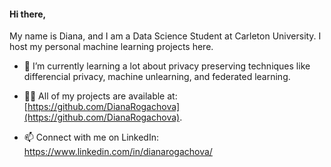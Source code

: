 #### Hi there, 
My name is Diana, and I am a Data Science Student at Carleton University. I host my personal machine learning projects here.

- 🌱 I’m currently learning a lot about privacy preserving techniques like differencial privacy, machine unlearning, and federated learning.   

- 👨‍💻 All of my projects are available at: [https://github.com/DianaRogachova](https://github.com/DianaRogachova).

- 📫 Connect with me on LinkedIn: https://www.linkedin.com/in/dianarogachova/
